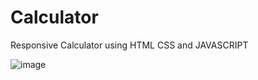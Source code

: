 # Calculator
Responsive Calculator using HTML CSS and JAVASCRIPT


![image](https://github.com/user-attachments/assets/2d093230-51c1-45de-b73a-6fa03676fc0e)
